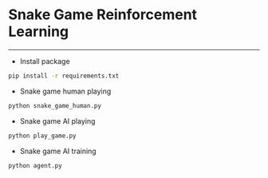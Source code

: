 # Snake Game Reinforcement Learning

---

- Install package

```sh
pip install -r requirements.txt
```

- Snake game human playing

```sh
python snake_game_human.py
```

- Snake game AI playing

```sh
python play_game.py
```

- Snake game AI training

```sh
python agent.py
```
